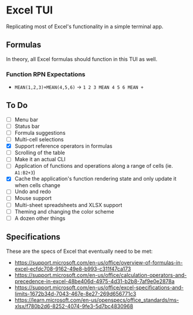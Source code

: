 # Excel TUI

Replicating most of Excel's functionality in a simple terminal app.

## Formulas

In theory, all Excel formulas should function in this TUI as well.

### Function RPN Expectations

- `MEAN(1,2,3)+MEAN(4,5,6)` -> `1 2 3 MEAN 4 5 6 MEAN +`

## To Do

- [ ] Menu bar
- [ ] Status bar
- [ ] Formula suggestions
- [ ] Multi-cell selections
- [x] Support reference operators in formulas
- [ ] Scrolling of the table
- [ ] Make it an actual CLI
- [ ] Application of functions and operations along a range of cells (ie. `A1:B2+3`)
- [x] Cache the application's function rendering state and only update it when cells change
- [ ] Undo and redo
- [ ] Mouse support
- [ ] Multi-sheet spreadsheets and XLSX support
- [ ] Theming and changing the color scheme
- [ ] A dozen other things

## Specifications

These are the specs of Excel that eventually need to be met:

- https://support.microsoft.com/en-us/office/overview-of-formulas-in-excel-ecfdc708-9162-49e8-b993-c311f47ca173
- https://support.microsoft.com/en-us/office/calculation-operators-and-precedence-in-excel-48be406d-4975-4d31-b2b8-7af9e0e2878a
- https://support.microsoft.com/en-us/office/excel-specifications-and-limits-1672b34d-7043-467e-8e27-269d656771c3
- https://learn.microsoft.com/en-us/openspecs/office_standards/ms-xlsx/f780b2d6-8252-4074-9fe3-5d7bc4830968
